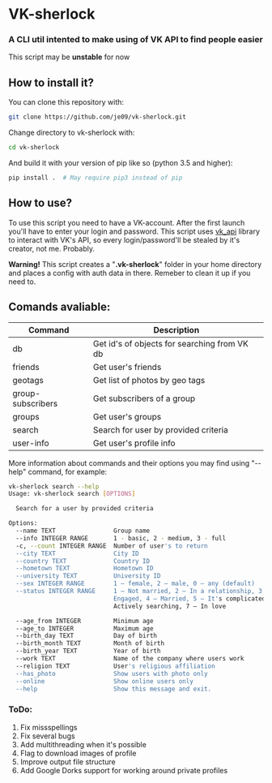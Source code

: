 # VK-sherlock

### A CLI util intented to make using of VK API to find people easier

This script may be **unstable** for now

## How to install it?

You can clone this repository with:

```bash
git clone https://github.com/je09/vk-sherlock.git
```

Change directory to vk-sherlock with:

```bash
cd vk-sherlock
```

And build it with your version of pip like so (python 3.5 and higher):

```bash
pip install .  # May require pip3 instead of pip
```

## How to use?

To use this script you need to have a VK-account. After the first launch you'll have to enter your login and password. This script uses [vk_api](https://github.com/python273/vk_api) library to interact with VK's API, so every login/password'll be stealed by it's creator, not me. Probably.

**Warning!** This script creates a "**.vk-sherlock**" folder in your home directory and places a config with auth data in there. Remeber to clean it up if you need to.

## Comands avaliable:

| Command           | Description                                  |
| ----------------- | -------------------------------------------- |
| db                | Get id's of objects for searching from VK db |
| friends           | Get user's friends                           |
| geotags           | Get list of photos by geo tags               |
| group-subscribers | Get subscribers of a group                   |
| groups            | Get user's groups                            |
| search            | Search for user by provided criteria         |
| user-info         | Get user's profile info                      |

More information about commands and their options you may find using "--help" command, for example:

```bash
vk-sherlock search --help
Usage: vk-sherlock search [OPTIONS]

  Search for a user by provided criteria

Options:
  --name TEXT                Group name
  --info INTEGER RANGE       1 - basic, 2 - medium, 3 - full
  -c, --count INTEGER RANGE  Number of user's to return
  --city TEXT                City ID
  --country TEXT             Country ID
  --hometown TEXT            Hometown ID
  --university TEXT          University ID
  --sex INTEGER RANGE        1 — female, 2 — male, 0 — any (default)
  --status INTEGER RANGE     1 — Not married, 2 — In a relationship, 3 —
                             Engaged, 4 — Married, 5 — It's complicated, 6 —
                             Actively searching, 7 — In love

  --age_from INTEGER         Minimum age
  --age_to INTEGER           Maximum age
  --birth_day TEXT           Day of birth
  --birth_month TEXT         Month of birth
  --birth_year TEXT          Year of birth
  --work TEXT                Name of the company where users work
  --religion TEXT            User's religious affiliation
  --has_photo                Show users with photo only
  --online                   Show online users only
  --help                     Show this message and exit.
```

### ToDo:

1. Fix missspellings
2. Fix several bugs
3. Add multithreading when it's possible
4. Flag to download images of profile
5. Improve output file structure
6. Add Google Dorks support for working around private profiles
